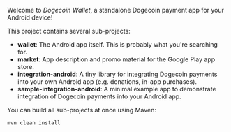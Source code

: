 Welcome to _Dogecoin Wallet_, a standalone Dogecoin payment app for your Android device!

This project contains several sub-projects:

 * __wallet__:
     The Android app itself. This is probably what you're searching for.
 * __market__:
     App description and promo material for the Google Play app store.
 * __integration-android__:
     A tiny library for integrating Dogecoin payments into your own Android app
     (e.g. donations, in-app purchases).
 * __sample-integration-android__:
     A minimal example app to demonstrate integration of Dogecoin payments into
     your Android app.

You can build all sub-projects at once using Maven:

`mvn clean install`
